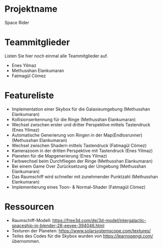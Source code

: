 # Projektname
Space Rider

# Teammitglieder
Listen Sie hier noch einmal alle Teammitglieder auf.
- Enes Yilmaz
- Methusshan Elankumaran
- Fatmagül Cömez

# Featureliste
- Implementation einer Skybox für die Galaxieumgebung (Methusshan Elankumaran)
- Kollisionserkennung für die Ringe (Methusshan Elankumaran)
- Wechsel zwischen erster und dritter Perspektive mittels Tastendruck (Enes Yilmaz)
- Automatische Generierung von Ringen in der Map(Endlosrunner) (Methusshan Elankumaran)
- Wechsel zwischen Shadern mittels Tastendruck (Fatmagül Cömez)
- Kamerazoom in der dritten Perspektive mit Tastendruck (Enes Yilmaz)
- Planeten für die Mapgenerierung (Enes Yilmaz)
- Farbwechsel beim Durchfliegen der Ringe (Methusshan Elankumaran)
- Bei einem Game Over Zurücksetzung der Umgebung (Methusshan Elankumaran)
- Das Raumschiff wird schneller mit zunehmender Punktzahl (Methusshan Elankumaran)
- Implementierung eines Toon- & Normal-Shader (Fatmagül Cömez)

# Ressourcen
- Raumschiff-Modell: https://free3d.com/de/3d-model/intergalactic-spaceship-in-blender-28-eevee-394046.html
- Texturen der Planeten: https://www.solarsystemscope.com/textures/
- Teiles des Codes für die Skybox wurden von https://learnopengl.com/ übernommen.

